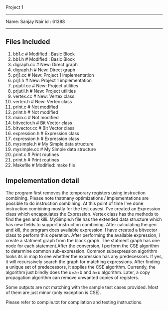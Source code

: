 
Project 1      

***********************************
Name: Sanjay Nair
id  : 61388
***********************************

Files Included 
--------------
1. bb1.c 		# Modified : Basic Block
2. bb1.h		# Modified : Basic Block
3. digraph.cc		# New: Direct graph 
4. digraph.h		# New: Direct graph 
5. prj1.cc		# New: Project 1 implementation
6. prj1.h		# New: Project 1 implementation
7. prjutil.cc 		# New: Project utilities
8. prjutil.h		# New: Project utilities
9. vertex.cc		# New: Vertex class
10. vertex.h		# New: Vertex class
11. print.c		# Not modified
12. print.h		# Not modified
13. main.c		# Not modified
14. bitvector.h		# Bit Vector class
15. bitvector.cc	# Bit Vector class
16. expression.h	# Expression class
17. expression.h	# Expression class
18. mysimple.h	        # My Simple data structure
19. mysimple.cc	        # My Simple data structure
20. print.c		# Print routines
21. print.h		# Print routines
22. Makefile		# Modified: make file

Impelementation detail
-----------------------
The program first removes the temporary registers using instruction combining. Please note thatmany optimizations / implementations are possible to do instruction combining. At this point of time I've done instruction combining mostly for the test casesi. I've created an Expression class which encapsulates the Expression. Vertex class has the methods to find the gen and killi. MySimple.h file has the extended data structure which has new fields to support instruction combining. After calculating the gen and kill, the program does available expression. I have created a bitvector class to perform this operation. After performing the available expression, I create a statment graph from the block graph. The statment graph has one node for each statement.After the conversion, I perform the CSE algorithm to determine common sub-expression. Common subexpression algorithm looks its in map to see whether the expression has any predecessors. If yes, it will recurssively search the graph for matching expressions. After finding a unique set of predecessors, it applies the CSE algorithm. Currently, the algorithm just blindly does the u=a+b and a=u algorithm. Later, a copy propagation algorithm can remove unwanted copies of registers. 

Some outputs are not matching with the sample test cases provided. Most of them are just minor (only exception is CSE). 

Please refer to compile.txt for compilation and testing instructions.

